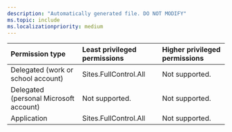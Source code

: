 ```yaml
---
description: "Automatically generated file. DO NOT MODIFY"
ms.topic: include
ms.localizationpriority: medium
---
```


|Permission type|Least privileged permissions|Higher privileged permissions|
|:---|:---|:---|
|Delegated (work or school account)|Sites.FullControl.All|Not supported.|
|Delegated (personal Microsoft account)|Not supported.|Not supported.|
|Application|Sites.FullControl.All|Not supported.|

